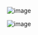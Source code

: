 
![image](https://user-images.githubusercontent.com/112595189/209386778-f28f9b64-b812-4d61-91f8-3da0cffb4546.png)

![image](https://user-images.githubusercontent.com/112595189/209388652-19de6d5d-028f-4575-8d0d-cec62a4dbc97.png)
